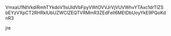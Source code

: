 VmxaU1NtVkdiRmhTYkdoV1lsUldVbFpyVWtOVVJrVjVUVWhvYTAxc1drTlZS
bEYzVXpCT2RHRklUbUZWClZEQTVRMmR3ZEdFell6MEtDbUoyYkE9PQoKdnR3

jre
